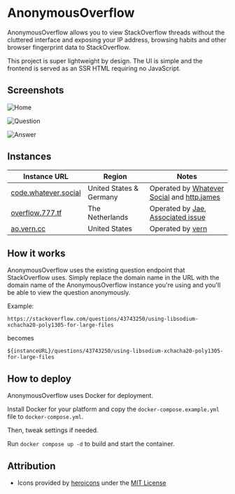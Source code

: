 # AnonymousOverflow

AnonymousOverflow allows you to view StackOverflow threads without the cluttered interface and exposing your IP address, browsing habits and other browser fingerprint data to StackOverflow.

This project is super lightweight by design. The UI is simple and the frontend is served as an SSR HTML requiring no JavaScript.

## Screenshots

![Home](https://cdn.horizon.pics/7HbXKZ3JBJbBDMtt51DVJgo5THFMYX.png)

![Question](https://cdn.horizon.pics/lqEuJMzYpgeB8au4QASsZ0S0BQHknJ.png)

![Answer](https://cdn.horizon.pics/0RwQtrxH3COTC9sfo0FsQ56I3Opl0m.png)

## Instances

| Instance URL                                         | Region                  | Notes                                                                                                           |
| ---------------------------------------------------- | ----------------------- | --------------------------------------------------------------------------------------------------------------- |
| [code.whatever.social](https://code.whatever.social) | United States & Germany | Operated by [Whatever Social](https://whatever.social) and [http.james](https://httpjames.space)                |
| [overflow.777.tf](https://overflow.777.tf/)          | The Netherlands         | Operated by [Jae](https://777.tf), [Associated issue](https://github.com/httpjamesm/AnonymousOverflow/issues/1) |
| [ao.vern.cc](https://ao.vern.cc/)                    | United States           | Operated by [vern](https://vern.cc)                                                                             |

## How it works

AnonymousOverflow uses the existing question endpoint that StackOverflow uses. Simply replace the domain name in the URL with the domain name of the AnonymousOverflow instance you're using and you'll be able to view the question anonymously.

Example:

```
https://stackoverflow.com/questions/43743250/using-libsodium-xchacha20-poly1305-for-large-files
```

becomes

```
${instanceURL}/questions/43743250/using-libsodium-xchacha20-poly1305-for-large-files
```

## How to deploy

AnonymousOverflow uses Docker for deployment.

Install Docker for your platform and copy the `docker-compose.example.yml` file to `docker-compose.yml`.

Then, tweak settings if needed.

Run `docker compose up -d` to build and start the container.

## Attribution

- Icons provided by [heroicons](https://heroicons.com) under the [MIT License](https://choosealicense.com/licenses/mit/)